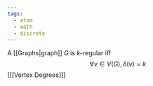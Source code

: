 ```yaml
---
tags:
  - atom
  - math
  - discrete
---
```

A [[Graphs|graph]] $G$ is $k$-regular iff
$$\forall v \in V(G), \delta(v) = k$$
\[[[Vertex Degrees]]\]